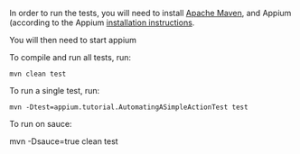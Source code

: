 
In order to run the tests, you will need to install [Apache Maven](http://maven.apache.org),
and Appium (according to the Appium [installation instructions](https://github.com/appium/appium).

You will then need to start appium

To compile and run all tests, run:

    mvn clean test

To run a single test, run:

    mvn -Dtest=appium.tutorial.AutomatingASimpleActionTest test
    
To run on sauce:

   mvn -Dsauce=true clean test